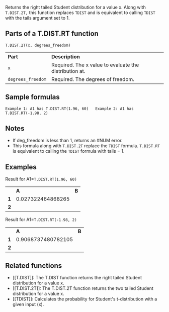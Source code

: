 Returns the right tailed Student distribution for a value x. Along with `T.DIST.2T,` this function replaces `TDIST` and is equivalent to calling `TDIST` with the tails argument set to 1.

Parts of a T.DIST.RT function
-----------------------------

`T.DIST.2T(x, degrees_freedom)`

|  |  |
| --- | --- |
| **Part** | **Description** |
| `x` | Required. The x value to evaluate the distribution at. |
| `degrees_freedom` | Required. The degrees of freedom. |

Sample formulas
---------------

`Example 1: A1 has T.DIST.RT(1.96, 60)  
Example 2: A1 has T.DIST.RT(-1.98, 2)`

Notes
-----

* If deg\_freedom is less than 1, returns an #NUM error.
* This formula along with `T.DIST.2T` replace the `TDIST` formula. `T.DIST.RT` is equivalent to calling the `TDIST` formula with tails = 1.

Examples
--------

Result for A1=`T.DIST.RT(1.96, 60)`

|  |  |  |
| --- | --- | --- |
|  | **A** | **B** |
| **1** | 0.027322464868265 |  |
| **2** |  |  |

Result for A1=`T.DIST.RT(-1.98, 2)`

|  |  |  |
| --- | --- | --- |
|  | **A** | **B** |
| **1** | 0.9068737480782105 |  |
| **2** |  |  |

Related functions
-----------------

* [[T.DIST]]: The T.DIST function returns the right tailed Student distribution for a value x.
* [[T.DIST.2T]]: The T.DIST.2T function returns the two tailed Student distribution for a value x.
* [[TDIST]]: Calculates the probability for Student's t-distribution with a given input (x).